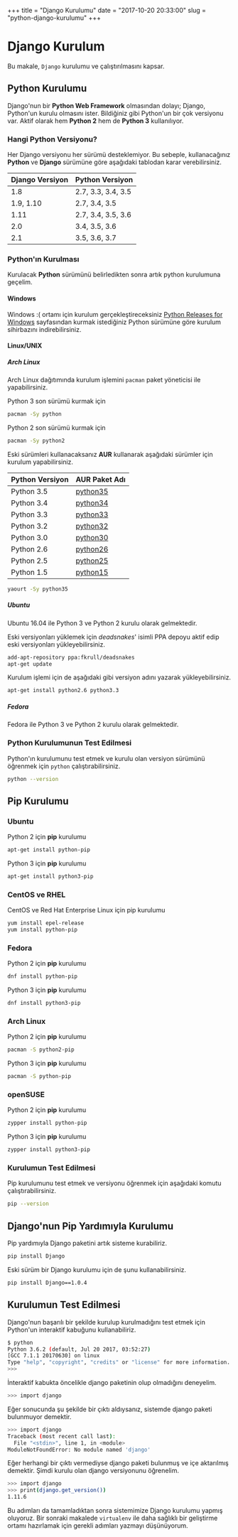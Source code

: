 +++
title = "Django Kurulumu"
date = "2017-10-20 20:33:00"
slug = "python-django-kurulumu"
+++
# Django Kurulum

Bu makale, `Django` kurulumu ve çalıştırılmasını kapsar.

## Python Kurulumu

Django'nun bir **Python Web Framework** olmasından dolayı; Django, Python'un kurulu olmasını ister. Bildiğiniz gibi Python'un bir çok versiyonu var. Aktif olarak 
hem **Python 2** hem de **Python 3** kullanılıyor.

### Hangi Python Versiyonu?

Her Django versiyonu her sürümü desteklemiyor. Bu sebeple, kullanacağınız **Python** ve **Django** sürümüne göre aşağıdaki tablodan karar verebilirsiniz.

| Django Versiyon | Python Versiyon |
| --- | --- |
| 1.8 | 2.7, 3.3, 3.4, 3.5 |
| 1.9, 1.10 | 2.7, 3.4, 3.5 |
| 1.11 | 2.7, 3.4, 3.5, 3.6 |
| 2.0 | 3.4, 3.5, 3.6 |
| 2.1 | 3.5, 3.6, 3.7 |

### Python'ın Kurulması

Kurulacak **Python** sürümünü belirledikten sonra artık python kurulumuna geçelim.

#### Windows

Windows :( ortamı için kurulum gerçekleştireceksiniz [Python Releases for Windows](https://www.python.org/downloads/windows/) sayfasından kurmak istediğiniz Python sürümüne göre kurulum sihirbazını indirebilirsiniz.

#### Linux/UNIX

##### Arch Linux

Arch Linux dağıtımında kurulum işlemini `pacman` paket yöneticisi ile yapabilirsiniz.

Python 3 son sürümü kurmak için

```bash
pacman -Sy python
```

Python 2 son sürümü kurmak için

```bash
pacman -Sy python2
```

Eski sürümleri kullanacaksanız **AUR** kullanarak aşağıdaki sürümler için kurulum yapabilirsiniz.

| Python Versiyon | AUR Paket Adı |
| --- | --- |
| Python 3.5 | [python35](https://aur.archlinux.org/packages/python35/) |
| Python 3.4 | [python34](https://aur.archlinux.org/packages/python34/) |
| Python 3.3 | [python33](https://aur.archlinux.org/packages/python33/) |
| Python 3.2 | [python32](https://aur.archlinux.org/packages/python32/) |
| Python 3.0 | [python30](https://aur.archlinux.org/packages/python30/) |
| Python 2.6 | [python26](https://aur.archlinux.org/packages/python26/) |
| Python 2.5 | [python25](https://aur.archlinux.org/packages/python25/) |
| Python 1.5 | [python15](https://aur.archlinux.org/packages/python15/) |

```bash
yaourt -Sy python35
```

##### Ubuntu

Ubuntu 16.04 ile Python 3 ve Python 2 kurulu olarak gelmektedir.

Eski versiyonları yüklemek için _deadsnakes_' isimli PPA depoyu aktif edip eski versiyonları yükleyebilirsiniz.

```bash
add-apt-repository ppa:fkrull/deadsnakes
apt-get update
```

Kurulum işlemi için de aşağıdaki gibi versiyon adını yazarak yükleyebilirsiniz.

```bash
apt-get install python2.6 python3.3
```

##### Fedora

Fedora ile Python 3 ve Python 2 kurulu olarak gelmektedir.

### Python Kurulumunun Test Edilmesi

Python'ın kurulumunu test etmek ve kurulu olan versiyon sürümünü öğrenmek için `python` çalıştırabilirsiniz.


```bash
python --version
```

## Pip Kurulumu

### Ubuntu

Python 2 için **pip** kurulumu

```bash
apt-get install python-pip
```

Python 3 için **pip** kurulumu

```bash
apt-get install python3-pip
```

### CentOS ve RHEL

CentOS ve Red Hat Enterprise Linux için pip kurulumu

```bash
yum install epel-release
yum install python-pip
```

### Fedora

Python 2 için **pip** kurulumu

```bash
dnf install python-pip
```

Python 3 için **pip** kurulumu

```bash
dnf install python3-pip
```

### Arch Linux

Python 2 için **pip** kurulumu

```bash
pacman -S python2-pip
```

Python 3 için **pip** kurulumu

```bash
pacman -S python-pip
```

### openSUSE

Python 2 için **pip** kurulumu

```bash
zypper install python-pip
```

Python 3 için **pip** kurulumu

```bash
zypper install python3-pip
```

### Kurulumun Test Edilmesi

Pip kurulumunu test etmek ve versiyonu öğrenmek için aşağıdaki komutu çalıştırabilirsiniz.

```bash
pip --version
```

## Django'nun Pip Yardımıyla Kurulumu

Pip yardımıyla Django paketini artık sisteme kurabiliriz.

```bash
pip install Django
```

Eski sürüm bir Django kurulumu için de şunu kullanabilirsiniz.

```bash
pip install Django==1.0.4
```

## Kurulumun Test Edilmesi

Django'nun başarılı bir şekilde kurulup kurulmadığını test etmek için Python'un interaktif kabuğunu kullanabiliriz.

```bash
$ python
Python 3.6.2 (default, Jul 20 2017, 03:52:27) 
[GCC 7.1.1 20170630] on linux
Type "help", "copyright", "credits" or "license" for more information.
>>> 
```

İnteraktif kabukta öncelikle django paketinin olup olmadığını deneyelim.

```bash
>>> import django
```

Eğer sonucunda şu şekilde bir çıktı aldıysanız, sistemde django paketi bulunmuyor demektir.

```bash
>>> import django
Traceback (most recent call last):
  File "<stdin>", line 1, in <module>
ModuleNotFoundError: No module named 'django'
```

Eğer herhangi bir çıktı vermediyse django paketi bulunmuş ve içe aktarılmış demektir. Şimdi kurulu olan django versiyonunu öğrenelim.

```bash
>>> import django
>>> print(django.get_version())
1.11.6
```

Bu adımları da tamamladıktan sonra sistemimize Django kurulumu yapmış oluyoruz. Bir sonraki makalede `virtualenv` ile daha sağlıklı bir geliştirme ortamı hazırlamak için gerekli adımları yazmayı düşünüyorum.

